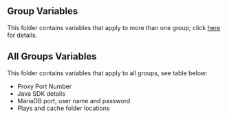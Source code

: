 ## Group Variables

This folder contains variables that apply to more than one group; click [here](http://docs.ansible.com/ansible/intro_inventory.html#group-variables) for details.


## All Groups Variables

This folder contains variables that apply to all groups, see table below:

- Proxy Port Number
- Java SDK details
- MariaDB port, user name and password
- Plays and cache folder locations
